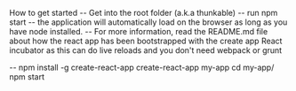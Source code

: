 How to get started 
 -- Get into the root folder (a.k.a thunkable)
 -- run npm start
 -- the application will automatically load on the browser as long as you have node installed.
 -- For more information, read the README.md file about how the react app has been bootstrapped with the create app React incubator as this can do live reloads and you don't need webpack or grunt

 --
npm install -g create-react-app
create-react-app my-app
cd my-app/
npm start